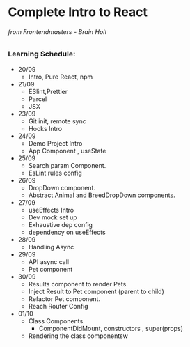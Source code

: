 # Complete Intro to React

###### from Frontendmasters - _Brain Holt_

### Learning Schedule:

- 20/09
  - Intro, Pure React, npm
- 21/09
  - ESlint,Prettier
  - Parcel
  - JSX
- 23/09
  - Git init, remote sync
  - Hooks Intro
- 24/09
  - Demo Project Intro
  - App Component , useState
- 25/09
  - Search param Component.
  - EsLint rules config
- 26/09
  - DropDown component.
  - Abstract Animal and BreedDropDown components.
- 27/09
  - useEffects Intro
  - Dev mock set up
  - Exhaustive dep config
  - dependency on useEffects
- 28/09
  - Handling Async
- 29/09
  - API async call
  - Pet component
- 30/09
  - Results component to render Pets.
  - Inject Result to Pet component (parent to child)
  - Refactor Pet component.
  - Reach Router Config
- 01/10
  - Class Components.
    - ComponentDidMount, constructors , super(props)
  - Rendering the class componentsw
